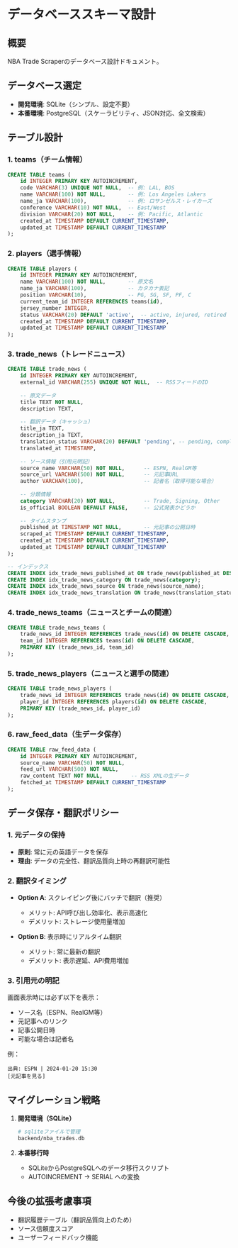 # データベーススキーマ設計

## 概要
NBA Trade Scraperのデータベース設計ドキュメント。

## データベース選定
- **開発環境**: SQLite（シンプル、設定不要）
- **本番環境**: PostgreSQL（スケーラビリティ、JSON対応、全文検索）

## テーブル設計

### 1. teams（チーム情報）
```sql
CREATE TABLE teams (
    id INTEGER PRIMARY KEY AUTOINCREMENT,
    code VARCHAR(3) UNIQUE NOT NULL,  -- 例: LAL, BOS
    name VARCHAR(100) NOT NULL,       -- 例: Los Angeles Lakers
    name_ja VARCHAR(100),             -- 例: ロサンゼルス・レイカーズ
    conference VARCHAR(10) NOT NULL,  -- East/West
    division VARCHAR(20) NOT NULL,    -- 例: Pacific, Atlantic
    created_at TIMESTAMP DEFAULT CURRENT_TIMESTAMP,
    updated_at TIMESTAMP DEFAULT CURRENT_TIMESTAMP
);
```

### 2. players（選手情報）
```sql
CREATE TABLE players (
    id INTEGER PRIMARY KEY AUTOINCREMENT,
    name VARCHAR(100) NOT NULL,       -- 原文名
    name_ja VARCHAR(100),             -- カタカナ表記
    position VARCHAR(10),             -- PG, SG, SF, PF, C
    current_team_id INTEGER REFERENCES teams(id),
    jersey_number INTEGER,
    status VARCHAR(20) DEFAULT 'active',  -- active, injured, retired
    created_at TIMESTAMP DEFAULT CURRENT_TIMESTAMP,
    updated_at TIMESTAMP DEFAULT CURRENT_TIMESTAMP
);
```

### 3. trade_news（トレードニュース）
```sql
CREATE TABLE trade_news (
    id INTEGER PRIMARY KEY AUTOINCREMENT,
    external_id VARCHAR(255) UNIQUE NOT NULL,  -- RSSフィードのID
    
    -- 原文データ
    title TEXT NOT NULL,
    description TEXT,
    
    -- 翻訳データ（キャッシュ）
    title_ja TEXT,
    description_ja TEXT,
    translation_status VARCHAR(20) DEFAULT 'pending', -- pending, completed, failed
    translated_at TIMESTAMP,
    
    -- ソース情報（引用元明記）
    source_name VARCHAR(50) NOT NULL,      -- ESPN, RealGM等
    source_url VARCHAR(500) NOT NULL,      -- 元記事URL
    author VARCHAR(100),                   -- 記者名（取得可能な場合）
    
    -- 分類情報
    category VARCHAR(20) NOT NULL,         -- Trade, Signing, Other
    is_official BOOLEAN DEFAULT FALSE,     -- 公式発表かどうか
    
    -- タイムスタンプ
    published_at TIMESTAMP NOT NULL,       -- 元記事の公開日時
    scraped_at TIMESTAMP DEFAULT CURRENT_TIMESTAMP,
    created_at TIMESTAMP DEFAULT CURRENT_TIMESTAMP,
    updated_at TIMESTAMP DEFAULT CURRENT_TIMESTAMP
);

-- インデックス
CREATE INDEX idx_trade_news_published_at ON trade_news(published_at DESC);
CREATE INDEX idx_trade_news_category ON trade_news(category);
CREATE INDEX idx_trade_news_source ON trade_news(source_name);
CREATE INDEX idx_trade_news_translation ON trade_news(translation_status);
```

### 4. trade_news_teams（ニュースとチームの関連）
```sql
CREATE TABLE trade_news_teams (
    trade_news_id INTEGER REFERENCES trade_news(id) ON DELETE CASCADE,
    team_id INTEGER REFERENCES teams(id) ON DELETE CASCADE,
    PRIMARY KEY (trade_news_id, team_id)
);
```

### 5. trade_news_players（ニュースと選手の関連）
```sql
CREATE TABLE trade_news_players (
    trade_news_id INTEGER REFERENCES trade_news(id) ON DELETE CASCADE,
    player_id INTEGER REFERENCES players(id) ON DELETE CASCADE,
    PRIMARY KEY (trade_news_id, player_id)
);
```

### 6. raw_feed_data（生データ保存）
```sql
CREATE TABLE raw_feed_data (
    id INTEGER PRIMARY KEY AUTOINCREMENT,
    source_name VARCHAR(50) NOT NULL,
    feed_url VARCHAR(500) NOT NULL,
    raw_content TEXT NOT NULL,         -- RSS XMLの生データ
    fetched_at TIMESTAMP DEFAULT CURRENT_TIMESTAMP
);
```

## データ保存・翻訳ポリシー

### 1. 元データの保持
- **原則**: 常に元の英語データを保存
- **理由**: データの完全性、翻訳品質向上時の再翻訳可能性

### 2. 翻訳タイミング
- **Option A**: スクレイピング後にバッチで翻訳（推奨）
  - メリット: API呼び出し効率化、表示高速化
  - デメリット: ストレージ使用量増加
  
- **Option B**: 表示時にリアルタイム翻訳
  - メリット: 常に最新の翻訳
  - デメリット: 表示遅延、API費用増加

### 3. 引用元の明記
画面表示時には必ず以下を表示：
- ソース名（ESPN、RealGM等）
- 元記事へのリンク
- 記事公開日時
- 可能な場合は記者名

例：
```
出典: ESPN | 2024-01-20 15:30
[元記事を見る]
```

## マイグレーション戦略

1. **開発環境（SQLite）**
   ```bash
   # sqliteファイルで管理
   backend/nba_trades.db
   ```

2. **本番移行時**
   - SQLiteからPostgreSQLへのデータ移行スクリプト
   - AUTOINCREMENT → SERIAL への変換

## 今後の拡張考慮事項
- 翻訳履歴テーブル（翻訳品質向上のため）
- ソース信頼度スコア
- ユーザーフィードバック機能